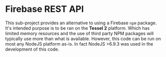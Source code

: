 # Firebase REST API

This sub-project provides an alternative to using a Firebase `npm` package. It's intended purpose is to be ran on the **Tessel 2** platform. Which has limited memory resources and the use of third party NPM packages will typically use more than what is available. However, this code can be run on most any NodeJS platform as-is. In fact NodeJS >6.9.3 was used in the development of this code.